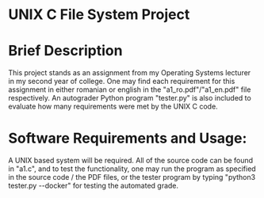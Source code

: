 # UNIX C File System Project
# Brief Description

This project stands as an assignment from my Operating Systems lecturer in my second year of college. One may find each requirement for this assignment in either romanian or english in the "a1_ro.pdf"/"a1_en.pdf" file respectively. An autograder Python program "tester.py" is also included to evaluate how many requirements were met by the UNIX C code.

# Software Requirements and Usage:

A UNIX based system will be required. All of the source code can be found in "a1.c", and to test the functionality, one may run the program as specified in the source code / the PDF files, or the tester program by typing "python3 tester.py --docker" for testing the automated grade.
